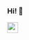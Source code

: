 ### Hi! 👋

<!--
**potto007/potto007** is a ✨ _special_ ✨ repository because its `README.md` (this file) appears on your GitHub profile.

Here are some ideas to get you started:

- 🔭 I’m currently working on ...
- 🌱 I’m currently learning ...
- 👯 I’m looking to collaborate on ...
- 🤔 I’m looking for help with ...
- 💬 Ask me about ...
- 📫 How to reach me: ...
- 😄 Pronouns: ...
- ⚡ Fun fact: ...
-->
<p><a href="https://hachyderm.io/@potto"><img src="https://img.shields.io/badge/mastodon-6364FF.svg?&style=for-the-badge&logo=mastodon&logoColor=white" height=25></a>

